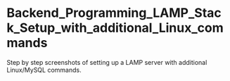 # Backend_Programming_LAMP_Stack_Setup_with_additional_Linux_commands
Step by step screenshots of setting up a LAMP server with additional Linux/MySQL commands.
